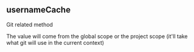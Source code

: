

<!-- Start lib/actions/user.js -->

## usernameCache

Git related method

The value will come from the global scope or the project scope (it'll take
what git will use in the current context)

<!-- End lib/actions/user.js -->

